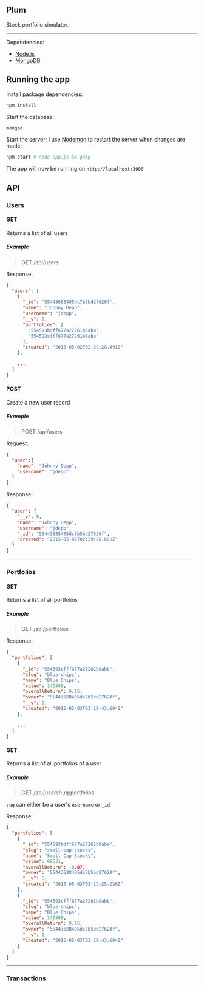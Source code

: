 ## Plum

Stock portfolio simulator.

---

Dependencies:
  - [Node.js](https://nodejs.org)
  - [MongoDB](https://www.mongodb.org)

## Running the app

Install package dependencies:

```bash
npm install
```

Start the database:

```bash
mongod
```

Start the server; I use [Nodemon](https://github.com/remy/nodemon) to restart the server when changes are made:

```bash
npm start # node app.js && gulp
```

The app will now be running on `http://localhost:3000`

## API

### Users

#### GET

Returns a list of all users

##### Example

> GET /api/users
  
Response:

```json
{
  "users": [
    {
      "_id": "55443688405dc7b5bd27620f",
      "name": "Johnny Depp",
      "username": "jdepp",
      "__v": 0,
      "portfolios": [
        "554593bdff677a27261b8aba",
        "554593cfff677a27261b8abb"
      ],
      "created": "2015-05-02T02:29:28.691Z"
    },

    ...
  ]
}
```

#### POST

Create a new user record

##### Example

> POST /api/users

Request:

```json
{
  "user":{
    "name": "Johnny Depp",
    "username": "jdepp"
  }
}
```

Response:

```json
{
  "user": {
    "__v": 0,
    "name": "Johnny Depp",
    "username": "jdepp",
    "_id": "55443688405dc7b5bd27620f",
    "created": "2015-05-02T02:29:28.691Z"
  }
}
```

---

### Portfolios

#### GET

Returns a list of all portfolios

##### Example

> GET /api/portfolios
  
Response:

```json
{
  "portfolios": [
    {
      "_id": "554593cfff677a27261b8abb",
      "slug": "blue-chips",
      "name": "Blue Chips",
      "value": 149500,
      "overallReturn": 0.15,
      "owner": "55443688405dc7b5bd27620f",
      "__v": 0,
      "created": "2015-05-03T03:19:43.604Z"
    },

    ...
  ]
}
```

#### GET

Returns a list of all portfolios of a user

##### Example

> GET /api/users/:uq/portfolios

`:uq` can either be a user's `username` or `_id`.
  
Response:

```json
{
  "portfolios": [
    {
      "_id": "554593bdff677a27261b8aba",
      "slug": "small-cap-stocks",
      "name": "Small Cap Stocks",
      "value": 89531,
      "overallReturn": -0.07,
      "owner": "55443688405dc7b5bd27620f",
      "__v": 0,
      "created": "2015-05-03T03:19:25.236Z"
    },
    {
      "_id": "554593cfff677a27261b8abb",
      "slug": "blue-chips",
      "name": "Blue Chips",
      "value": 149500,
      "overallReturn": 0.15,
      "owner": "55443688405dc7b5bd27620f",
      "__v": 0,
      "created": "2015-05-03T03:19:43.604Z"
    }
  ]
}
```

--- 

### Transactions